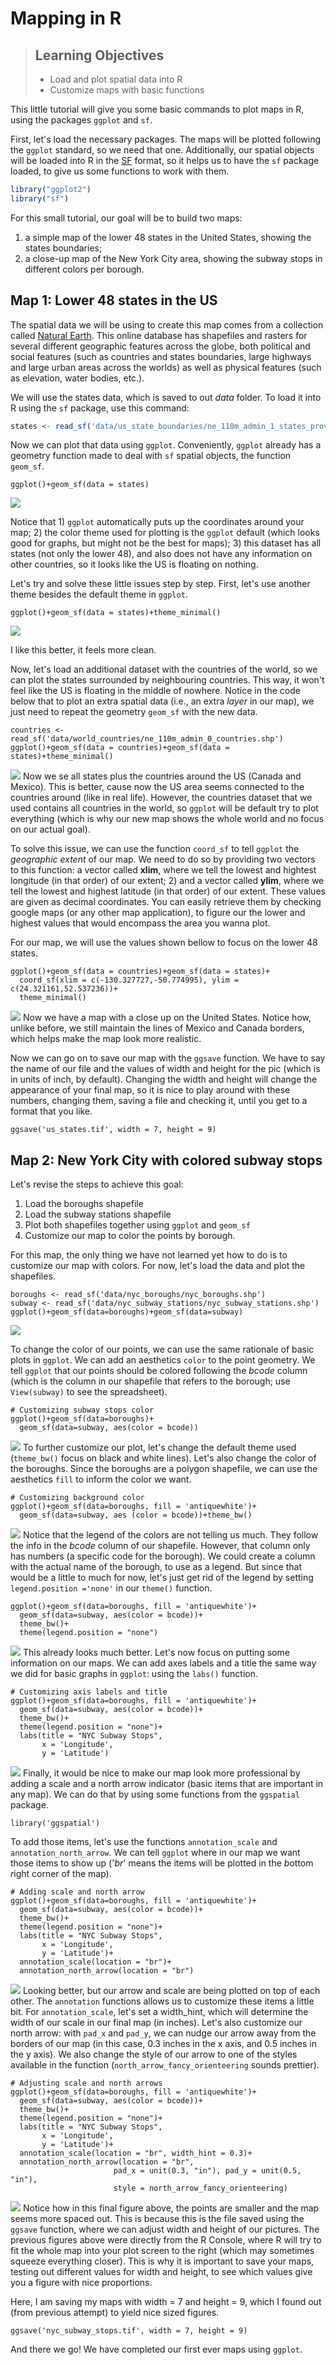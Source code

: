 Mapping in R
================

> ## Learning Objectives
>
> * Load and plot spatial data into R
> * Customize maps with basic functions

This little tutorial will give you some basic commands to plot maps in R, using the packages `ggplot` and `sf`.

First, let's load the necessary packages. The maps will be plotted following the `ggplot` standard, so we need that one. Additionally, our spatial objects will be loaded into R in the [SF](https://r-spatial.github.io/sf/articles/sf1.html) format, so it helps us to have
the `sf` package loaded, to give us some functions to work with them.

``` r
library("ggplot2")
library("sf")
```

For this small tutorial, our goal will be to build two maps:

1) a simple map of the lower 48 states in the United States, showing the states boundaries;
2) a close-up map of the New York City area, showing the subway stops in different colors per borough.

## Map 1: Lower 48 states in the US

The spatial data we will be using to create this map comes from a collection called [Natural Earth](https://www.naturalearthdata.com/). This online database has shapefiles and rasters for several different geographic features across the globe, both political and social features (such as countries and states boundaries, large highways and large urban areas across the worlds) as well as physical features (such as elevation, water bodies, etc.).

We will use the states data, which is saved to out *data* folder. To load it into R using the `sf` package, use this command:

```r
states <- read_sf('data/us_state_boundaries/ne_110m_admin_1_states_provinces.shp')
```
Now we can plot that data using `ggplot`. Conveniently, `ggplot` already has a geometry function made to deal with `sf` spatial objects, the function `geom_sf`. 

```{r, message = FALSE, warning = FALSE, tidy = TRUE}
ggplot()+geom_sf(data = states)
```
![](output/states_01.png)<!-- -->

Notice that 1) `ggplot` automatically puts up the coordinates around your map; 2) the color theme used for plotting is the `ggplot` default (which looks good for graphs, but might not be the best for maps); 3) this dataset has all states (not only the lower 48), and also does not have any information on other countries, so it looks like the US is floating on nothing.

Let's try and solve these little issues step by step. First, let's use another theme besides the default theme in `ggplot`.

```{r, message = FALSE, warning = FALSE, tidy = TRUE}
ggplot()+geom_sf(data = states)+theme_minimal()
```
![](output/states_02.png)<!-- -->

I like this better, it feels more clean.

Now, let's load an additional dataset with the countries of the world, so we can plot the states surrounded by neighbouring countries. This way, it won't feel like the US is floating in the middle of nowhere. Notice in the code below that to plot an extra spatial data (i.e., an extra *layer* in our map), we just need to repeat the geometry `geom_sf` with the new data.

```{r, message = FALSE, warning = FALSE, tidy = TRUE}
countries <- read_sf('data/world_countries/ne_110m_admin_0_countries.shp')
ggplot()+geom_sf(data = countries)+geom_sf(data = states)+theme_minimal()
```
![](output/states_03.png)<!-- -->
Now we se all states plus the countries around the US (Canada and Mexico). This is better, cause now the US area seems connected to the countries around (like in real life). However, the countries dataset that we used contains all countries in the world, so `ggplot` will be default try to plot everything (which is why our new map shows the whole world and no focus on our actual goal).

To solve this issue, we can use the function `coord_sf` to tell `ggplot` the *geographic extent* of our map. We need to do so by providing two vectors to this function: a vector called **xlim**, where we tell the lowest and hightest longitude (in that order) of our extent; 2) and a vector called **ylim**, where we tell the lowest and highest latitude (in that order) of our extent. These values are given as decimal coordinates. You can easily retrieve them by checking google maps (or any other map application), to figure our the lower and highest values that would encompass the area you wanna plot.

For our map, we will use the values shown bellow to focus on the lower 48 states.

```{r, message = FALSE, warning = FALSE, tidy = TRUE}
ggplot()+geom_sf(data = countries)+geom_sf(data = states)+
  coord_sf(xlim = c(-130.327727,-50.774995), ylim = c(24.321161,52.537236))+
  theme_minimal()
```
![](output/states_04.png)<!-- -->
Now we have a map with a close up on the United States. Notice how, unlike before, we still maintain the lines of Mexico and Canada borders, which helps make the map look more realistic.

Now we can go on to save our map with the `ggsave` function. We have to say the name of our file and the values of width and height for the pic (which is in units of inch, by default). Changing the width and height will change the appearance of your final map, so it is nice to play around with these numbers, changing them, saving a file and checking it, until you get to a format that you like.

```{r, message = FALSE, warning = FALSE, tidy = TRUE}
ggsave('us_states.tif', width = 7, height = 9)
```

## Map 2: New York City with colored subway stops

Let's revise the steps to achieve this goal:

1. Load the boroughs shapefile
2. Load the subway stations shapefile
3. Plot both shapefiles together using `ggplot` and `geom_sf`
4. Customize our map to color the points by borough.

For this map, the only thing we have not learned yet how to do is to customize our map with colors. For now, let's load the data and plot the shapefiles.

```{r, message = FALSE, warning = FALSE, tidy = TRUE}
boroughs <- read_sf('data/nyc_boroughs/nyc_boroughs.shp')
subway <- read_sf('data/nyc_subway_stations/nyc_subway_stations.shp')
ggplot()+geom_sf(data=boroughs)+geom_sf(data=subway)
```
![](output/nyc_01.png)<!-- -->

To change the color of our points, we can use the same rationale of basic plots in `ggplot`. We can add an aesthetics `color` to the point geometry. We tell `ggplot` that our points should be colored following the *bcode* column (which is the column in our shapefile that refers to the borough; use `View(subway)` to see the spreadsheet).

```{r, message = FALSE, warning = FALSE, tidy = TRUE}
# Customizing subway stops color
ggplot()+geom_sf(data=boroughs)+
  geom_sf(data=subway, aes(color = bcode))
```
![](output/nyc_02.png)<!-- -->
To further customize our plot, let's change the default theme used (`theme_bw()` focus on black and white lines). Let's also change the color of the boroughs. Since the boroughs are a polygon shapefile, we can use the aesthetics `fill` to inform the color we want.

```{r, message = FALSE, warning = FALSE, tidy = TRUE}
# Customizing background color
ggplot()+geom_sf(data=boroughs, fill = 'antiquewhite')+
  geom_sf(data=subway, aes (color = bcode))+theme_bw()
```
![](output/nyc_03.png)<!-- -->
Notice that the legend of the colors are not telling us much. They follow the info in the *bcode* column of our shapefile. However, that column only has numbers (a specific code for the borough). We could create a column with the actual name of the borough, to use as a legend. But since that would be a little to much for now, let's just get rid of the legend by setting `legend.position ='none'` in our `theme()` function.

```{r, message = FALSE, warning = FALSE, tidy = TRUE}
ggplot()+geom_sf(data=boroughs, fill = 'antiquewhite')+
  geom_sf(data=subway, aes(color = bcode))+
  theme_bw()+
  theme(legend.position = "none")
```
![](output/nyc_04.png)<!-- -->
This already looks much better. Let's now focus on putting some information on our maps. We can add axes labels and a title the same way we did for basic graphs in `ggplot`: using the `labs()` function.

```{r, message = FALSE, warning = FALSE, tidy = TRUE}
# Customizing axis labels and title
ggplot()+geom_sf(data=boroughs, fill = 'antiquewhite')+
  geom_sf(data=subway, aes(color = bcode))+
  theme_bw()+
  theme(legend.position = "none")+
  labs(title = "NYC Subway Stops",
       x = 'Longitude',
       y = 'Latitude')
```
![](output/nyc_05.png)<!-- -->
Finally, it would be nice to make our map look more professional by adding a scale and a north arrow indicator (basic items that are important in any map). We can do that by using some functions from the `ggspatial` package.

```{r, message = FALSE, warning = FALSE, tidy = TRUE}
library('ggspatial')
```

To add those items, let's use the functions `annotation_scale` and `annotation_north_arrow`. We can tell `ggplot` where in our map we want those items to show up ('*br*' means the items will be plotted in the *b*ottom *r*ight corner of the map).

```{r, message = FALSE, warning = FALSE, tidy = TRUE}
# Adding scale and north arrow
ggplot()+geom_sf(data=boroughs, fill = 'antiquewhite')+
  geom_sf(data=subway, aes(color = bcode))+
  theme_bw()+
  theme(legend.position = "none")+
  labs(title = "NYC Subway Stops",
       x = 'Longitude',
       y = 'Latitude')+
  annotation_scale(location = "br")+
  annotation_north_arrow(location = "br")
```
![](output/nyc_06.png)<!-- -->
Looking better, but our arrow and scale are being plotted on top of each other. The `annotation` functions allows us to customize these items a little bit. For `annotation_scale`, let's set a width_hint, which will determine the width of our scale in our final map (in inches). Let's also customize our north arrow: with `pad_x` and `pad_y`, we can nudge our arrow away from the borders of our map (in this case, 0.3 inches in the x axis, and 0.5 inches in the y axis). We also change the style of our arrow to one of the styles available in the function (`north_arrow_fancy_orienteering` sounds prettier).

```{r, message = FALSE, warning = FALSE, tidy = TRUE}
# Adjusting scale and north arrows
ggplot()+geom_sf(data=boroughs, fill = 'antiquewhite')+
  geom_sf(data=subway, aes(color = bcode))+
  theme_bw()+
  theme(legend.position = "none")+
  labs(title = "NYC Subway Stops",
       x = 'Longitude',
       y = 'Latitude')+
  annotation_scale(location = "br", width_hint = 0.3)+
  annotation_north_arrow(location = "br",
                       pad_x = unit(0.3, "in"), pad_y = unit(0.5, "in"),
                       style = north_arrow_fancy_orienteering)
```
![](output/nyc_07.png)<!-- -->
Notice how in this final figure above, the points are smaller and the map seems more spaced out. This is because this is the file saved using the `ggsave` function, where we can adjust width and height of our pictures. The previous figures above were directly from the R Console, where R will try to fit the whole map into your plot screen to the right (which may sometimes squeeze everything closer). This is why it is important to save your maps, testing out different values for width and height, to see which values give you a figure with nice proportions.

Here, I am saving my maps with width = 7 and height = 9, which I found out (from previous attempt) to yield nice sized figures.

```{r, message = FALSE, warning = FALSE, tidy = TRUE}
ggsave('nyc_subway_stops.tif', width = 7, height = 9)
```

And there we go! We have completed our first ever maps using `ggplot`.






